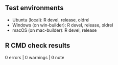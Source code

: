 ## Test environments
* Ubuntu (local): R devel, release, oldrel
* Windows (on win-builder): R devel, release, oldrel
* macOS (on mac-builder): R devel, release

## R CMD check results

0 errors | 0 warnings | 0 note
